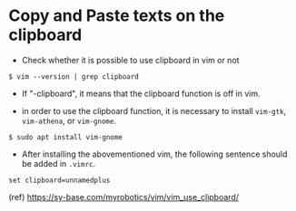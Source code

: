 # Copy and Paste texts on the clipboard

  - Check whether it is possible to use clipboard in vim or not
  ```
  $ vim --version | grep clipboard
  ```
  - If "-clipboard", it means that the clipboard function is off in vim.

  - in order to use the clipboard function, it is necessary to install `vim-gtk`, `vim-athena`, or `vim-gnome`.

  ```
  $ sudo apt install vim-gnome
  ```

  - After installing the abovementioned vim, the following sentence should be added in `.vimrc`.
  ```
  set clipboard=unnamedplus
  ```

(ref) https://sy-base.com/myrobotics/vim/vim_use_clipboard/